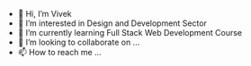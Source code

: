 - 👋 Hi, I’m Vivek 
- 👀 I’m interested in Design and Development Sector
- 🌱 I’m currently learning Full Stack Web Development Course
- 💞️ I’m looking to collaborate on ...
- 📫 How to reach me ...

<!---
vsingh247/vsingh247 is a ✨ special ✨ repository because its `README.md` (this file) appears on your GitHub profile.
You can click the Preview link to take a look at your changes.
--->
